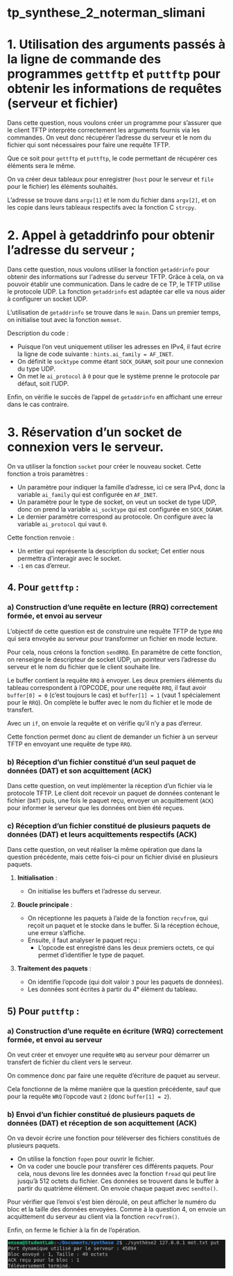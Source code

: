 # tp_synthese_2_noterman_slimani
# 1. Utilisation des arguments passés à la ligne de commande des programmes `gettftp` et `puttftp` pour obtenir les informations de requêtes (serveur et fichier)

Dans cette question, nous voulons créer un programme pour s’assurer que le client TFTP interprète correctement les arguments fournis via les commandes. On veut donc récupérer l’adresse du serveur et le nom du fichier qui sont nécessaires pour faire une requête TFTP.

Que ce soit pour `gettftp` et `puttftp`, le code permettant de récupérer ces éléments sera le même.

On va créer deux tableaux pour enregistrer (`host` pour le serveur et `file` pour le fichier) les éléments souhaités. 

L’adresse se trouve dans `argv[1]` et le nom du fichier dans `argv[2]`, et on les copie dans leurs tableaux respectifs avec la fonction C `strcpy`.

# 2. Appel à getaddrinfo pour obtenir l’adresse du serveur ;
Dans cette question, nous voulons utiliser la fonction `getaddrinfo` pour obtenir des informations sur l'adresse du serveur TFTP. Grâce à cela, on va pouvoir établir une communication. Dans le cadre de ce TP, le TFTP utilise le protocole UDP. La fonction `getaddrinfo` est adaptée car elle va nous aider à configurer un socket UDP.

L’utilisation de `getaddrinfo` se trouve dans le `main`. Dans un premier temps, on initialise tout avec la fonction `memset`.

Description du code :
- Puisque l’on veut uniquement utiliser les adresses en IPv4, il faut écrire la ligne de code suivante : `hints.ai_family = AF_INET`. 
- On définit le `socktype` comme étant `SOCK_DGRAM`, soit pour une connexion du type UDP.
- On met le `ai_protocol` à `0` pour que le système prenne le protocole par défaut, soit l’UDP.

Enfin, on vérifie le succès de l’appel de `getaddrinfo` en affichant une erreur dans le cas contraire.

# 3. Réservation d’un socket de connexion vers le serveur.

On va utiliser la fonction `socket` pour créer le nouveau socket. Cette fonction a trois paramètres : 
- Un paramètre pour indiquer la famille d’adresse, ici ce sera IPv4, donc la variable `ai_family` qui est configurée en `AF_INET`.
- Un paramètre pour le type de socket, on veut un socket de type UDP, donc on prend la variable `ai_socktype` qui est configurée en `SOCK_DGRAM`.
- Le dernier paramètre correspond au protocole. On configure avec la variable `ai_protocol` qui vaut `0`.

Cette fonction renvoie :
- Un entier qui représente la description du socket; Cet entier nous permettra d'interagir avec le socket.
- `-1` en cas d’erreur.

## 4. Pour `gettftp` : 
### a) Construction d’une requête en lecture (RRQ) correctement formée, et envoi au serveur

L’objectif de cette question est de construire une requête TFTP de type `RRQ` qui sera envoyée au serveur pour transformer un fichier en mode lecture.

Pour cela, nous créons la fonction `sendRRQ`. En paramètre de cette fonction, on renseigne le descripteur de socket UDP, un pointeur vers l’adresse du serveur et le nom du fichier que le client souhaite lire.

Le buffer contient la requête `RRQ` à envoyer. Les deux premiers éléments du tableau correspondent à l’OPCODE, pour une requête `RRQ`, il faut avoir `buffer[0] = 0` (c’est toujours le cas) et `buffer[1] = 1` (vaut 1 spécialement pour le `RRQ`). On complète le buffer avec le nom du fichier et le mode de transfert.

Avec un `if`, on envoie la requête et on vérifie qu’il n’y a pas d’erreur.

Cette fonction permet donc au client de demander un fichier à un serveur TFTP en envoyant une requête de type `RRQ`.

### b) Réception d’un fichier constitué d’un seul paquet de données (DAT) et son acquittement (ACK)

Dans cette question, on veut implémenter la réception d’un fichier via le protocole TFTP. Le client doit recevoir un paquet de données contenant le fichier (`DAT`) puis, une fois le paquet reçu, envoyer un acquittement (`ACK`) pour informer le serveur que les données ont bien été reçues.

### c) Réception d’un fichier constitué de plusieurs paquets de données (DAT) et leurs acquittements respectifs (ACK)

Dans cette question, on veut réaliser la même opération que dans la question précédente, mais cette fois-ci pour un fichier divisé en plusieurs paquets.

1. **Initialisation** :
   - On initialise les buffers et l’adresse du serveur.

2. **Boucle principale** :
   - On réceptionne les paquets à l’aide de la fonction `recvfrom`, qui reçoit un paquet et le stocke dans le buffer. Si la réception échoue, une erreur s’affiche.
   - Ensuite, il faut analyser le paquet reçu :
     - L’opcode est enregistré dans les deux premiers octets, ce qui permet d’identifier le type de paquet.

3. **Traitement des paquets** :
   - On identifie l’opcode (qui doit valoir `3` pour les paquets de données).
   - Les données sont écrites à partir du 4ᵉ élément du tableau.

## 5) Pour `puttftp` :  

### a) Construction d’une requête en écriture (WRQ) correctement formée, et envoi au serveur

On veut créer et envoyer une requête `WRQ` au serveur pour démarrer un transfert de fichier du client vers le serveur.

On commence donc par faire une requête d’écriture de paquet au serveur.

Cela fonctionne de la même manière que la question précédente, sauf que pour la requête `WRQ` l’opcode vaut `2` (donc `buffer[1] = 2`).

### b) Envoi d’un fichier constitué de plusieurs paquets de données (DAT) et réception de son acquittement (ACK)

On va devoir écrire une fonction pour téléverser des fichiers constitués de plusieurs paquets. 

- On utilise la fonction `fopen` pour ouvrir le fichier.
- On va coder une boucle pour transférer ces différents paquets. Pour cela, nous devons lire les données avec la fonction `fread` qui peut lire jusqu’à 512 octets du fichier. Ces données se trouvent dans le buffer à partir du quatrième élément. On envoie chaque paquet avec `sendto()`.

Pour vérifier que l’envoi s'est bien déroulé, on peut afficher le numéro du bloc et la taille des données envoyées. Comme à la question 4, on envoie un acquittement du serveur au client via la fonction `recvfrom()`.

Enfin, on ferme le fichier à la fin de l’opération.

![Illustration](texte_com.png)



